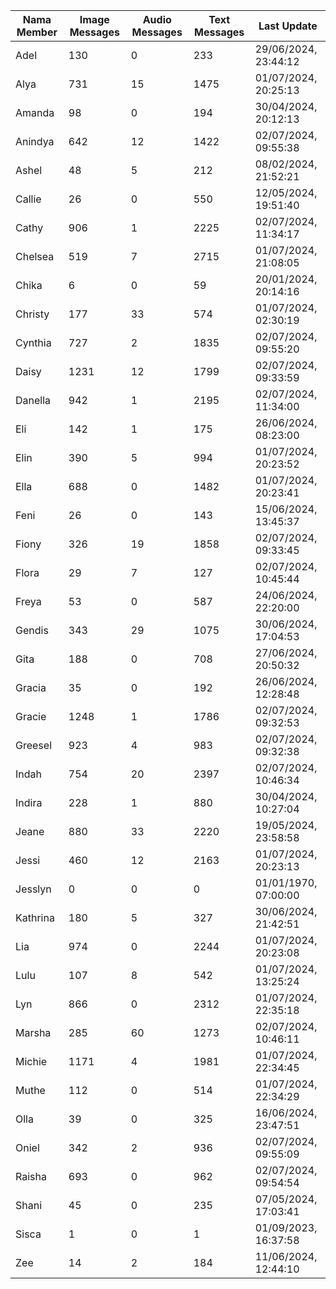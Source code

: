 | Nama Member | Image Messages | Audio Messages | Text Messages | Last Update |
| ------ | -------------- | -------------- | ------------- | ------------ |
| Adel | 130 | 0 | 233 | 29/06/2024, 23:44:12 |
| Alya | 731 | 15 | 1475 | 01/07/2024, 20:25:13 |
| Amanda | 98 | 0 | 194 | 30/04/2024, 20:12:13 |
| Anindya | 642 | 12 | 1422 | 02/07/2024, 09:55:38 |
| Ashel | 48 | 5 | 212 | 08/02/2024, 21:52:21 |
| Callie | 26 | 0 | 550 | 12/05/2024, 19:51:40 |
| Cathy | 906 | 1 | 2225 | 02/07/2024, 11:34:17 |
| Chelsea | 519 | 7 | 2715 | 01/07/2024, 21:08:05 |
| Chika | 6 | 0 | 59 | 20/01/2024, 20:14:16 |
| Christy | 177 | 33 | 574 | 01/07/2024, 02:30:19 |
| Cynthia | 727 | 2 | 1835 | 02/07/2024, 09:55:20 |
| Daisy | 1231 | 12 | 1799 | 02/07/2024, 09:33:59 |
| Danella | 942 | 1 | 2195 | 02/07/2024, 11:34:00 |
| Eli | 142 | 1 | 175 | 26/06/2024, 08:23:00 |
| Elin | 390 | 5 | 994 | 01/07/2024, 20:23:52 |
| Ella | 688 | 0 | 1482 | 01/07/2024, 20:23:41 |
| Feni | 26 | 0 | 143 | 15/06/2024, 13:45:37 |
| Fiony | 326 | 19 | 1858 | 02/07/2024, 09:33:45 |
| Flora | 29 | 7 | 127 | 02/07/2024, 10:45:44 |
| Freya | 53 | 0 | 587 | 24/06/2024, 22:20:00 |
| Gendis | 343 | 29 | 1075 | 30/06/2024, 17:04:53 |
| Gita | 188 | 0 | 708 | 27/06/2024, 20:50:32 |
| Gracia | 35 | 0 | 192 | 26/06/2024, 12:28:48 |
| Gracie | 1248 | 1 | 1786 | 02/07/2024, 09:32:53 |
| Greesel | 923 | 4 | 983 | 02/07/2024, 09:32:38 |
| Indah | 754 | 20 | 2397 | 02/07/2024, 10:46:34 |
| Indira | 228 | 1 | 880 | 30/04/2024, 10:27:04 |
| Jeane | 880 | 33 | 2220 | 19/05/2024, 23:58:58 |
| Jessi | 460 | 12 | 2163 | 01/07/2024, 20:23:13 |
| Jesslyn | 0 | 0 | 0 | 01/01/1970, 07:00:00 |
| Kathrina | 180 | 5 | 327 | 30/06/2024, 21:42:51 |
| Lia | 974 | 0 | 2244 | 01/07/2024, 20:23:08 |
| Lulu | 107 | 8 | 542 | 01/07/2024, 13:25:24 |
| Lyn | 866 | 0 | 2312 | 01/07/2024, 22:35:18 |
| Marsha | 285 | 60 | 1273 | 02/07/2024, 10:46:11 |
| Michie | 1171 | 4 | 1981 | 01/07/2024, 22:34:45 |
| Muthe | 112 | 0 | 514 | 01/07/2024, 22:34:29 |
| Olla | 39 | 0 | 325 | 16/06/2024, 23:47:51 |
| Oniel | 342 | 2 | 936 | 02/07/2024, 09:55:09 |
| Raisha | 693 | 0 | 962 | 02/07/2024, 09:54:54 |
| Shani | 45 | 0 | 235 | 07/05/2024, 17:03:41 |
| Sisca | 1 | 0 | 1 | 01/09/2023, 16:37:58 |
| Zee | 14 | 2 | 184 | 11/06/2024, 12:44:10 |
